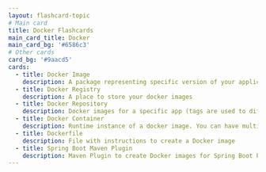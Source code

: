 ```yaml
---
layout: flashcard-topic
# Main card
title: Docker Flashcards
main_card_title: Docker
main_card_bg: '#6586c3'
# Other cards
card_bg: '#9aacd5'
cards:
  - title: Docker Image
    description: A package representing specific version of your application (or software). Contains everything your app needs - OS, software, code, dependencies.
  - title: Docker Registry
    description: A place to store your docker images
  - title: Docker Repository
    description: Docker images for a specific app (tags are used to differentiate different images)
  - title: Docker Container
    description: Runtime instance of a docker image. You can have multiple containers for one image
  - title: Dockerfile
    description: File with instructions to create a Docker image
  - title: Spring Boot Maven Plugin
    description: Maven Plugin to create Docker images for Spring Boot Projects (mvn spring-boot:build-image)
---
```

